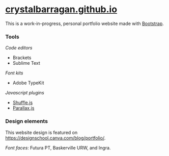 # [crystalbarragan.github.io](http://crystalbarragan.github.io)
This is a work-in-progress, personal portfolio website made with [Bootstrap](http://getbootstrap.com).

### Tools
_Code editors_
+ Brackets
+ Sublime Text

_Font kits_
+ Adobe TypeKit


_Javascript plugins_
+ [Shuffle.js](https://github.com/Vestride/Shuffle)
+ [Parallax.js](https://github.com/pixelcog/parallax.js/)

### Design elements
This website design is featured on https://designschool.canva.com/blog/portfolio/.

_Font faces_: Futura PT, Baskerville URW, and Ingra.

